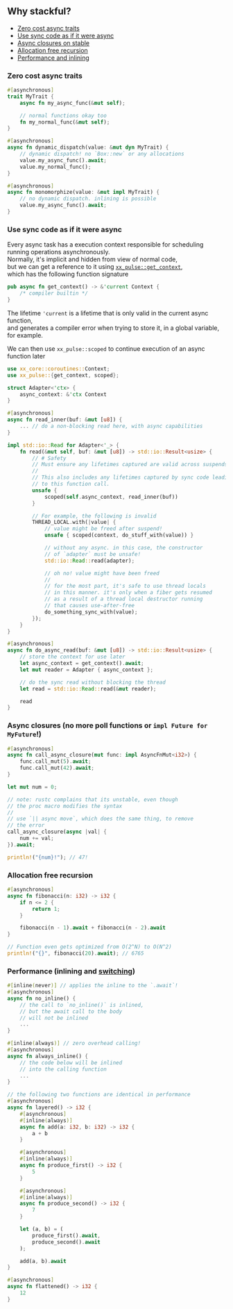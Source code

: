 ## Why stackful?
- [Zero cost async traits](#zero-cost-async-traits) <br>
- [Use sync code as if it were async](#use-sync-code-as-if-it-were-async) <br>
- [Async closures on stable](#async-closures-no-more-poll-functions-or-impl-future-for-myfuture) <br>
- [Allocation free recursion](#allocation-free-recursion) <br>
- [Performance and inlining](#performance-inlining-and-switching) <br>

### Zero cost async traits
```rust
#[asynchronous]
trait MyTrait {
    async fn my_async_func(&mut self);

    // normal functions okay too
    fn my_normal_func(&mut self);
}

#[asynchronous]
async fn dynamic_dispatch(value: &mut dyn MyTrait) {
    // dynamic dispatch! no `Box::new` or any allocations
    value.my_async_func().await;
    value.my_normal_func();
}

#[asynchronous]
async fn monomorphize(value: &mut impl MyTrait) {
    // no dynamic dispatch. inlining is possible
    value.my_async_func().await;
}
```

### Use sync code as if it were async

Every async task has a execution context responsible for scheduling running operations asynchronously. <br>
Normally, it's implicit and hidden from view of normal code, <br>
but we can get a reference to it using [`xx_pulse::get_context`](https://github.com/davidzeng0/xx-core/blob/main/src/coroutines/mod.rs#L100), <br>
which has the following function signature

```rust
pub async fn get_context() -> &'current Context {
	/* compiler builtin */
}
```

The lifetime `'current` is a lifetime that is only valid in the current async function, <br>
and generates a compiler error when trying to store it, in a global variable, for example.

We can then use `xx_pulse::scoped` to continue execution of an async function later

```rust
use xx_core::coroutines::Context;
use xx_pulse::{get_context, scoped};

struct Adapter<'ctx> {
    async_context: &'ctx Context
}

#[asynchronous]
async fn read_inner(buf: &mut [u8]) {
    ... // do a non-blocking read here, with async capabilities
}

impl std::io::Read for Adapter<'_> {
    fn read(&mut self, buf: &mut [u8]) -> std::io::Result<usize> {
        // # Safety
        // Must ensure any lifetimes captured are valid across suspends.
        //
        // This also includes any lifetimes captured by sync code leading up
        // to this function call.
        unsafe {
            scoped(self.async_context, read_inner(buf))
        }

        // For example, the following is invalid
        THREAD_LOCAL.with(|value| {
            // value might be freed after suspend!
            unsafe { scoped(context, do_stuff_with(value)) }

            // without any async. in this case, the constructor
            // of `adapter` must be unsafe!
            std::io::Read::read(adapter);

            // oh no! value might have been freed
            //
            // for the most part, it's safe to use thread locals
            // in this manner. it's only when a fiber gets resumed
            // as a result of a thread local destructor running
            // that causes use-after-free
            do_something_sync_with(value);
        });
    }
}

#[asynchronous]
async fn do_async_read(buf: &mut [u8]) -> std::io::Result<usize> {
    // store the context for use later
    let async_context = get_context().await;
    let mut reader = Adapter { async_context };

    // do the sync read without blocking the thread
    let read = std::io::Read::read(&mut reader);

    read
}
```

### Async closures (no more poll functions or `impl Future for MyFuture`!)
```rust
#[asynchronous]
async fn call_async_closure(mut func: impl AsyncFnMut<i32>) {
    func.call_mut(5).await;
    func.call_mut(42).await;
}

let mut num = 0;

// note: rustc complains that its unstable, even though
// the proc macro modifies the syntax
//
// use `|| async move`, which does the same thing, to remove
// the error
call_async_closure(async |val| {
    num += val;
}).await;

println!("{num}!"); // 47!
```

### Allocation free recursion
```rust
#[asynchronous]
async fn fibonacci(n: i32) -> i32 {
    if n <= 2 {
        return 1;
    }

    fibonacci(n - 1).await + fibonacci(n - 2).await
}

// Function even gets optimized from O(2^N) to O(N^2)
println!("{}", fibonacci(20).await); // 6765
```

### Performance (inlining and [switching](https://github.com/davidzeng0/xx-core/blob/main/src/coroutines/README.md))
```rust
#[inline(never)] // applies the inline to the `.await`!
#[asynchronous]
async fn no_inline() {
    // the call to `no_inline()` is inlined,
    // but the await call to the body
    // will not be inlined
    ...
}

#[inline(always)] // zero overhead calling!
#[asynchronous]
async fn always_inline() {
    // the code below will be inlined
    // into the calling function
    ...
}

// the following two functions are identical in performance
#[asynchronous]
async fn layered() -> i32 {
    #[asynchronous]
    #[inline(always)]
    async fn add(a: i32, b: i32) -> i32 {
        a + b
    }

    #[asynchronous]
    #[inline(always)]
    async fn produce_first() -> i32 {
        5
    }

    #[asynchronous]
    #[inline(always)]
    async fn produce_second() -> i32 {
        7
    }

    let (a, b) = (
        produce_first().await,
        produce_second().await
    );

    add(a, b).await
}

#[asynchronous]
async fn flattened() -> i32 {
    12
}
```